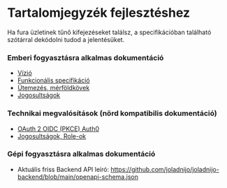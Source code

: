 # Tartalomjegyzék fejlesztéshez

Ha fura üzletinek tűnő kifejezéseket találsz, a specifikációban található szótárral dekódolni tudod a jelentésüket.

### Emberi fogyasztásra alkalmas dokumentáció

- [Vízió](./../specifikacio/vizio.md)
- [Funkcionális specifikáció](./../specifikacio/specifikacio.md)
- [Ütemezés, mérföldkövek](./../specifikacio/merfoldkovek.md)
- [Jogosultságok](./../specifikacio/jogosultsagok.md)

### Technikai megvalósítások (nörd kompatibilis dokumentáció)

- [OAuth 2 OIDC (PKCE) Auth0](belepes-auth.md)
- [Jogosultságok, Role-ok](jogosultsagok.md)


### Gépi fogyasztásra alkalmas dokumentáció

- Aktuális friss Backend API leíró: https://github.com/joladnijo/joladnijo-backend/blob/main/openapi-schema.json

